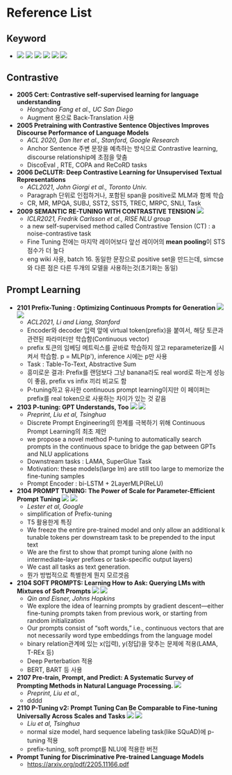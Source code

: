 # Reference List

## Keyword
- ![](https://img.shields.io/badge/NLU-green) ![](https://img.shields.io/badge/NLG-orange) ![](https://img.shields.io/badge/Continuous_Prompt-blue) ![](https://img.shields.io/badge/Discrete_Prompt-red) ![](https://img.shields.io/badge/Survey-grey) ![](https://img.shields.io/badge/STS-purple)

## Contrastive

- **2005 Cert: Contrastive self-supervised learning for language understanding**
  - *Hongchao Fang et al., UC San Diego*
  - Augment 용으로 Back-Translation 사용
- **2005 Pretraining with Contrastive Sentence Objectives Improves Discourse Performance of Language Models**
  - *ACL 2020, Dan Iter et al., Stanford, Google Research*
  - Anchor Sentence 주변 문장을 예측하는 방식으로 Contrastive learning, discourse relationship에 초점을 맞춤
  - DiscoEval , RTE, COPA and ReCoRD tasks
- **2006 DeCLUTR: Deep Contrastive Learning for Unsupervised Textual Representations**
  - *ACL2021, John Giorgi et al., Toronto Univ.*
  - Paragraph 단위로 인접하거나, 포함된 span을 positive로 MLM과 함께 학습
  - CR, MR, MPQA, SUBJ, SST2, SST5, TREC, MRPC, SNLI, Task
- **2009 SEMANTIC RE-TUNING WITH CONTRASTIVE TENSION ![](https://img.shields.io/badge/STS-purple)**  
  - *ICLR2021, Fredrik Carlsson et al., RISE NLU group*
  - a new self-supervised method called Contrastive Tension (CT) : a noise-contrastive task
  - Fine Tuning 전에는 마지막 레이어보다 앞선 레이어의 **mean pooling**이 STS 점수가 더 높다
  - eng wiki 사용, batch 16. 동일한 문장으로 positive set을 만드는데, simcse와 다른 점은 다른 두개의 모델을 사용하는것(초기화는 동일)

  
## Prompt Learning

- **2101 Prefix-Tuning : Optimizing Continuous Prompts for Generation ![](https://img.shields.io/badge/Continuous_Prompt-blue) ![](https://img.shields.io/badge/NLG-orange)**
  - *ACL2021, Li and Liang, Stanford*
  - Encoder와 decoder 입력 앞에 virtual token(prefix)을 붙여서, 해당 토큰과 관련된 파라미터만 학습함(Continuous vector)
  - prefix 토큰의 임베딩 메트릭스를 곧바로 학습하지 않고 reparameterize를 시켜서 학습함. p = MLP(p'), inference 시에는 p만 사용
  - Task : Table-To-Text, Abstractive Sum 
  - 흥미로운 결과: Prefix를 랜덤보다 그냥 banana라도 real word로 하는게 성능이 좋음, prefix vs infix 끼리 비교도 함 
  - P-tuning하고 유사한 continuous prompt learning이지만 이 페이퍼는 prefix를 real token으로 사용하는 차이가 있는 것 같음 
- **2103 P-tuning: GPT Understands, Too ![](https://img.shields.io/badge/Continuous_Prompt-blue) ![](https://img.shields.io/badge/NLU-green)**
  - *Preprint, Liu et al, Tsinghua*
  - Discrete Prompt Engineering의 한계를 극복하기 위해 Continuous Prompt Learning의 최초 제안 
  - we propose a novel method P-tuning  to automatically search prompts in the continuous space to bridge the gap between GPTs and NLU applications
  - Downstream tasks : LAMA, SuperGlue Task 
  - Motivation: these models(large lm) are still too large to memorize the fine-tuning samples 
  - Prompt Encoder : bi-LSTM + 2LayerMLP(ReLU)
- **2104 PROMPT TUNING: The Power of Scale for Parameter-Efficient Prompt Tuning ![](https://img.shields.io/badge/Continuous_Prompt-blue) ![](https://img.shields.io/badge/NLG-orange)**
  - *Lester et al, Google*
  - simplification of Prefix-tuning 
  - T5 활용한게 특징 
  - We freeze the entire pre-trained model and only allow an additional k tunable tokens per downstream task to be prepended to the input text 
  - We are the first to show that prompt tuning alone (with no intermediate-layer prefixes or task-specific output layers) 
  - We cast all tasks as text generation. 
  - 뭔가 방법적으로 특별한게 뭔지 모르겟음
- **2104 SOFT PROMPTS: Learning How to Ask: Querying LMs with Mixtures of Soft Prompts ![](https://img.shields.io/badge/Continuous_Prompt-blue) ![](https://img.shields.io/badge/NLU-green)**
  - *Qin and Eisner, Johns Hopkins*
  - We explore the idea of learning prompts by gradient descent—either fine-tuning prompts taken from previous work, or starting from random initialization
  - Our prompts consist of “soft words,” i.e., continuous vectors that are not necessarily word type embeddings from the language model 
  - binary relation관계에 있는 x(입력), y(정답)을 맞추는 문제에 적용(LAMA, T-REx 등)
  - Deep Perterbation 적용 
  - BERT, BART 등 사용
- **2107 Pre-train, Prompt, and Predict: A Systematic Survey of Prompting Methods in Natural Language Processing. ![](https://img.shields.io/badge/Survey-grey)**
  - *Preprint, Liu et al.,* 
  - dddd
- **2110 P-Tuning v2: Prompt Tuning Can Be Comparable to Fine-tuning Universally Across Scales and Tasks ![](https://img.shields.io/badge/Continuous_Prompt-blue) ![](https://img.shields.io/badge/NLU-green)**
  - *Liu et al, Tsinghua*
  - normal size model, hard sequence labeling task(like SQuAD)에 p-tuning 적용
  - prefix-tuning, soft prompt를 NLU에 적용한 버전
- **Prompt Tuning for Discriminative Pre-trained Language Models**
  - https://arxiv.org/pdf/2205.11166.pdf
